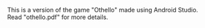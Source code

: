 This is a version of the game "Othello" made using Android Studio.<br />
Read "othello.pdf" for more details.
